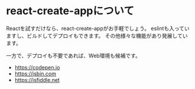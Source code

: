 # react-create-appについて

Reactを試すだけなら、react-create-appがお手軽でしょう。
eslintも入っていますし、ビルドしてデプロイもできます。
その他様々な機能があり発展しています。

一方で、デプロイも不要であれば、Web環境も候補です。

- https://codepen.io
- https://jsbin.com
- https://jsfiddle.net

